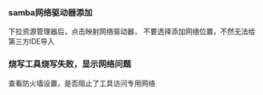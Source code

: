 ### samba网络驱动器添加
下拉资源管理器后，点击映射网络驱动器， 不要选择添加网络位置，不然无法给第三方IDE导入
### 烧写工具烧写失败，显示网络问题
查看防火墙设置，是否阻止了工具访问专用网络
